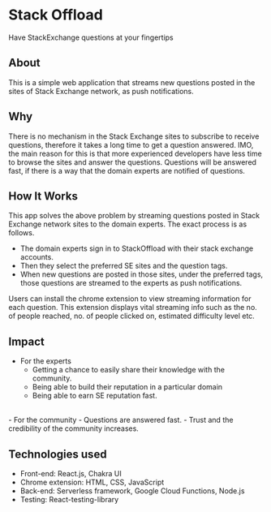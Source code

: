 # Stack Offload
Have StackExchange questions at your fingertips

## About

This is a simple web application that streams new questions posted in the sites of Stack Exchange network, as push notifications. 

## Why

There is no mechanism in the Stack Exchange sites to subscribe to receive questions, therefore it takes a long time to get a question answered. IMO, the main reason for this is that more experienced developers have less time to browse the sites and answer the questions. Questions will be answered fast, if there is a way that the domain experts are notified of questions.

## How It Works

This app solves the above problem by streaming questions posted in Stack Exchange network sites to the domain experts. The exact process is as follows.

- The domain experts sign in to StackOffload with their stack exchange accounts.
- Then they select the preferred SE sites and the question tags.
- When new questions are posted in those sites, under the preferred tags, those questions are streamed to the experts as push notifications.

Users can install the chrome extension to view streaming information for each question. This extension displays vital streaming info such as the no. of people reached, no. of people clicked on, estimated difficulty level etc.

## Impact

- For the experts
    - Getting a chance to easily share their knowledge with the community.
    - Being able to build their reputation in a particular domain
    - Being able to earn SE reputation fast.   
<br />
- For the community
  - Questions are answered fast.
  - Trust and the credibility of the community increases.

## Technologies used

- Front-end: React.js, Chakra UI
- Chrome extension: HTML, CSS, JavaScript
- Back-end: Serverless framework, Google Cloud Functions, Node.js
- Testing: React-testing-library
